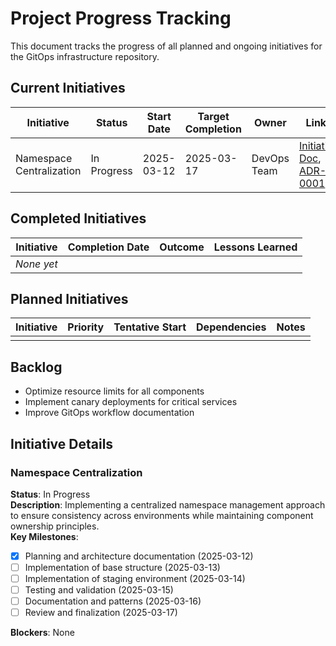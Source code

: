 # Project Progress Tracking

This document tracks the progress of all planned and ongoing initiatives for the GitOps infrastructure repository.

## Current Initiatives

| Initiative | Status | Start Date | Target Completion | Owner | Links |
|------------|--------|------------|-------------------|-------|-------|
| Namespace Centralization | In Progress | 2025-03-12 | 2025-03-17 | DevOps Team | [Initiative Doc](initiatives/2025-03-12-namespace-centralization.md), [ADR-0001](decisions/ADR-0001-namespace-management.md) |

## Completed Initiatives

| Initiative | Completion Date | Outcome | Lessons Learned |
|------------|-----------------|---------|----------------|
| *None yet* | | | |

## Planned Initiatives

| Initiative | Priority | Tentative Start | Dependencies | Notes |
|------------|----------|-----------------|--------------|-------|
| | | | | |

## Backlog

- Optimize resource limits for all components
- Implement canary deployments for critical services
- Improve GitOps workflow documentation

## Initiative Details

### Namespace Centralization
**Status**: In Progress  
**Description**: Implementing a centralized namespace management approach to ensure consistency across environments while maintaining component ownership principles.  
**Key Milestones**:
- [x] Planning and architecture documentation (2025-03-12)
- [ ] Implementation of base structure (2025-03-13)
- [ ] Implementation of staging environment (2025-03-14)
- [ ] Testing and validation (2025-03-15)
- [ ] Documentation and patterns (2025-03-16)
- [ ] Review and finalization (2025-03-17)

**Blockers**: None 